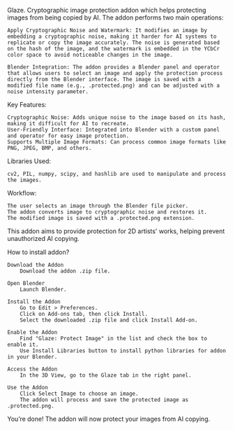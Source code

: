 Glaze. Cryptographic image protection addon which helps protecting images from being copied by AI. 
The addon performs two main operations:

    Apply Cryptographic Noise and Watermark: It modifies an image by embedding a cryptographic noise, making it harder for AI systems to replicate or copy the image accurately. The noise is generated based on the hash of the image, and the watermark is embedded in the YCbCr color space to avoid noticeable changes in the image.

    Blender Integration: The addon provides a Blender panel and operator that allows users to select an image and apply the protection process directly from the Blender interface. The image is saved with a modified file name (e.g., .protected.png) and can be adjusted with a noise intensity parameter.

Key Features:

    Cryptographic Noise: Adds unique noise to the image based on its hash, making it difficult for AI to recreate.
    User-Friendly Interface: Integrated into Blender with a custom panel and operator for easy image protection.
    Supports Multiple Image Formats: Can process common image formats like PNG, JPEG, BMP, and others.

Libraries Used:

    cv2, PIL, numpy, scipy, and hashlib are used to manipulate and process the images.

Workflow:

    The user selects an image through the Blender file picker.
    The addon converts image to cryptographic noise and restores it.
    The modified image is saved with a .protected.png extension.

This addon aims to provide protection for 2D artists' works, helping prevent unauthorized AI copying.

How to install addon?

    Download the Addon
        Download the addon .zip file.

    Open Blender
        Launch Blender.

    Install the Addon
        Go to Edit > Preferences.
        Click on Add-ons tab, then click Install.
        Select the downloaded .zip file and click Install Add-on.

    Enable the Addon
        Find "Glaze: Protect Image" in the list and check the box to enable it.
        Use Install Libraries button to install python libraries for addon in your Blender.

    Access the Addon
        In the 3D View, go to the Glaze tab in the right panel.

    Use the Addon
        Click Select Image to choose an image.
        The addon will process and save the protected image as .protected.png.

You’re done! The addon will now protect your images from AI copying.

